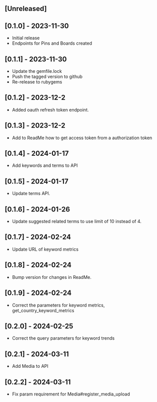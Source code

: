 ## [Unreleased]

## [0.1.0] - 2023-11-30

- Initial release
- Endpoints for Pins and Boards created

## [0.1.1] - 2023-11-30
- Update the gemfile.lock
- Push the tagged version to github
- Re-release to rubygems

## [0.1.2] - 2023-12-2
- Added oauth refresh token endpoint.

## [0.1.3] - 2023-12-2
- Add to ReadMe how to get access token from a authorization token

## [0.1.4] - 2024-01-17
- Add keywords and terms to API

## [0.1.5] - 2024-01-17
- Update terms API.

## [0.1.6] - 2024-01-26
- Update suggested related terms to use limit of 10 instead of 4.

## [0.1.7] - 2024-02-24
- Update URL of keyword metrics

## [0.1.8] - 2024-02-24
- Bump version for changes in ReadMe.

## [0.1.9] - 2024-02-24
- Correct the parameters for keyword metrics, get_country_keyword_metrics

## [0.2.0] - 2024-02-25
- Correct the query parameters for keyword trends

## [0.2.1] - 2024-03-11
- Add Media to API

## [0.2.2] - 2024-03-11
- Fix param requirement for Media#register_media_upload
